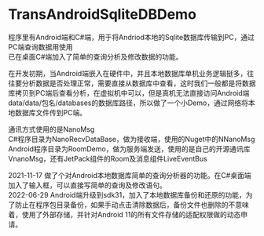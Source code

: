# TransAndroidSqliteDBDemo
程序里有Android端和C#端，用于将Andriod本地的Sqlite数据库传输到PC，通过PC端查询数据用使用  
已在桌面C#端加入了简单的查询分析及修改数据的功能。  

在开发初期，当Android端嵌入在硬件中，并且本地数据库单机业务逻辑挺多，往往要分析数据是否处理正常，需要直接从数据库中查看，这时我们一般都是将数据库拷贝到PC端后查看分析，在虚拟机中可以，但是真机无法直接访问Android端data/data/包名/databases的数据库路径，所以做了一个小Demo，通过网络将本地数据库文件传到PC端。  

通讯方式使用的是NanoMsg  
C#程序目录为NanoRecvDataBase，做为接收端，使用的Nuget中的NNanoMsg  
Android程序目录为RoomDemo，做为服务端发送，使用的是自己的开源通讯库VnanoMsg，还有JetPack组件的Room及消息组件LiveEventBus  

2021-11-17 做了个对Android本地数据库简单的查询分析器的功能。在C#桌面端加入了输入框，可以直接写简单的查询及修改语句。  
2022-06-29 Android端升级到sdk31，加入了本地数据库备份和还原的功能，为了防止在程序包目录备份，如果手动点击清除数据后，备份文件也删除的不意味着，使用了外部存储，并针对Android 11的所有文件存储的适配权限做的动态申请。  

